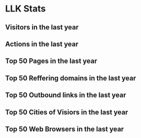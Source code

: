 # LLK Stats <br>

## Visitors in the last year <br>
<script src="//widgets.clicky.com/flashy/?site_id=101435660&sitekey=1adfc16f5bcdeb744e9fb0b3be17222d&w=650&h=400&date=last-365-days&type=visitors&title=&hide_y=0&hide_title=0&hide_branding=1" type="text/javascript"></script>

## Actions in the last year <br>
<script src="//widgets.clicky.com/flashy/?site_id=101435660&sitekey=1adfc16f5bcdeb744e9fb0b3be17222d&w=650&h=400&date=last-365-days&type=actions&title=&hide_y=0&hide_title=0&hide_branding=1" type="text/javascript"></script>

## Top 50 Pages in the last year <br>
<script src="//widgets.clicky.com/poppy/?site_id=101435660&sitekey=530a7c4e24685be3333f0bd54fb76f88&width=650&height=1650&date=last-365-days&type=pages&limit=50&title=&hide_title=0&hide_branding=1" type="text/javascript"></script>

## Top 50 Reffering domains in the last year <br>
<script src="//widgets.clicky.com/poppy/?site_id=101435660&sitekey=530a7c4e24685be3333f0bd54fb76f88&width=650&height=400&date=last-365-days&type=links-domains&limit=50&title=&hide_title=0&hide_branding=1" type="text/javascript"></script>

## Top 50 Outbound links in the last year <br>
<script src="//widgets.clicky.com/poppy/?site_id=101435660&sitekey=530a7c4e24685be3333f0bd54fb76f88&width=650&height=1650&date=last-365-days&type=links-outbound&limit=50&title=&hide_title=0&hide_branding=1" type="text/javascript"></script>

## Top 50 Cities of Visiors in the last year <br>
<script src="//widgets.clicky.com/poppy/?site_id=101435660&sitekey=530a7c4e24685be3333f0bd54fb76f88&width=650&height=1650&date=last-365-days&type=cities&limit=50&title=&hide_title=0&hide_branding=1" type="text/javascript"></script>

## Top 50 Web Browsers in the last year <br>
<script src="//widgets.clicky.com/poppy/?site_id=101435660&sitekey=530a7c4e24685be3333f0bd54fb76f88&width=650&height=1650&date=last-365-days&type=web-browsers&limit=50&title=&hide_title=0&hide_branding=1" type="text/javascript"></script>
